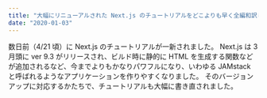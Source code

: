 ```yaml
---
title: "大幅にリニューアルされた Next.js のチュートリアルをどこよりも早く全編和訳しました"
date: "2020-01-03"
---
```


数日前（4/21 頃）に Next.js のチュートリアルが一新されました。
Next.js は 3 月頭に ver 9.3 がリリースされ、ビルド時に静的に HTML を生成する関数などが追加されるなど、今までよりもかなりパワフルになり、いわゆる JAMstack と呼ばれるようなアプリケーションを作りやすくなりました。
そのバージョンアップに対応するかたちで、チュートリアルも大幅に書き直されました。
